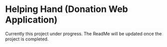 # Helping Hand (Donation Web Application)

Currently this project under progress. The ReadMe will be updated once the project is completed.